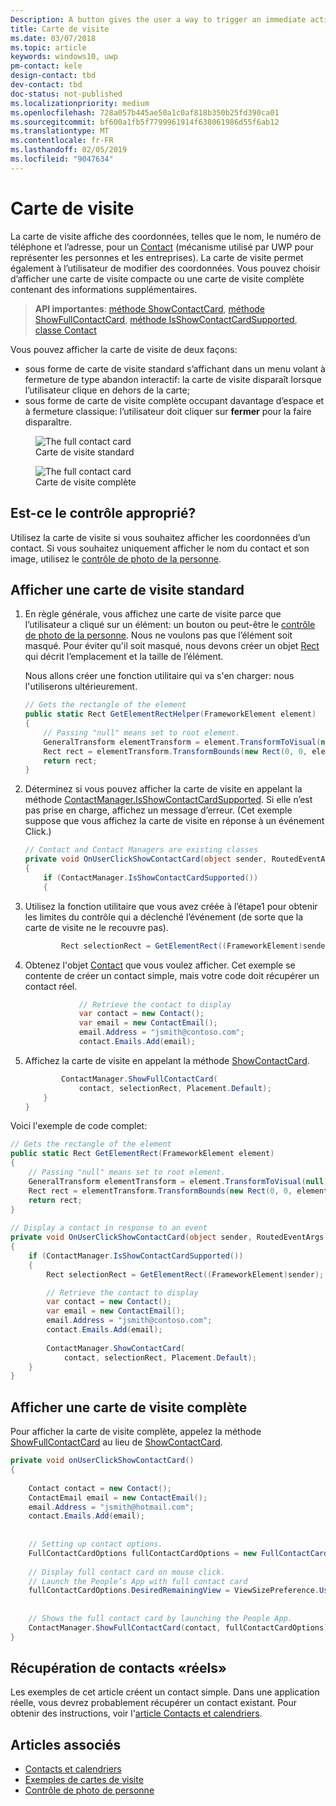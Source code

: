 ```yaml
---
Description: A button gives the user a way to trigger an immediate action.
title: Carte de visite
ms.date: 03/07/2018
ms.topic: article
keywords: windows10, uwp
pm-contact: kele
design-contact: tbd
dev-contact: tbd
doc-status: not-published
ms.localizationpriority: medium
ms.openlocfilehash: 728a057b445ae50a1c0af818b350b25fd390ca01
ms.sourcegitcommit: bf600a1fb5f7799961914f638061986d55f6ab12
ms.translationtype: MT
ms.contentlocale: fr-FR
ms.lasthandoff: 02/05/2019
ms.locfileid: "9047634"
---
```

# <a name="contact-card"></a>Carte de visite

La carte de visite affiche des coordonnées, telles que le nom, le numéro de téléphone et l’adresse, pour un [Contact](//docs.microsoft.com/uwp/api/Windows.ApplicationModel.Contacts.Contact) (mécanisme utilisé par UWP pour représenter les personnes et les entreprises).  La carte de visite permet également à l’utilisateur de modifier des coordonnées. Vous pouvez choisir d’afficher une carte de visite compacte ou une carte de visite complète contenant des informations supplémentaires.

> **API importantes**: [méthode ShowContactCard](/uwp/api/windows.applicationmodel.contacts.contactmanager#Windows_ApplicationModel_Contacts_ContactManager_ShowFullContactCard_Windows_ApplicationModel_Contacts_Contact_Windows_Foundation_Rect_), [méthode ShowFullContactCard](/uwp/api/windows.applicationmodel.contacts.contactmanager#Windows_ApplicationModel_Contacts_ContactManager_ShowContactCard_Windows_ApplicationModel_Contacts_Contact_Windows_ApplicationModel_Contacts_FullContactCardOptions_), [méthode IsShowContactCardSupported](/uwp/api/windows.applicationmodel.contacts.contactmanager.IsShowContactCardSupported), [classe Contact](//docs.microsoft.com/uwp/api/Windows.ApplicationModel.Contacts.Contact)  

Vous pouvez afficher la carte de visite de deux façons:  
* sous forme de carte de visite standard s’affichant dans un menu volant à fermeture de type abandon interactif: la carte de visite disparaît lorsque l’utilisateur clique en dehors de la carte; 
* sous forme de carte de visite complète occupant davantage d’espace et à fermeture classique: l’utilisateur doit cliquer sur **fermer** pour la faire disparaître. 


<figure>
    <img src="images/contact-card/contact-card-standard.png" alt="The full contact card">
    <figcaption>Carte de visite standard</figcaption>
</figure>

<figure>
    <img src="images/contact-card/contact-card-full.png" alt="The full contact card">
    <figcaption>Carte de visite complète</figcaption>
</figure>


## <a name="is-this-the-right-control"></a>Est-ce le contrôle approprié?

Utilisez la carte de visite si vous souhaitez afficher les coordonnées d’un contact. Si vous souhaitez uniquement afficher le nom du contact et son image, utilisez le [contrôle de photo de la personne](person-picture.md). 


<!-- TODO: Add examples back when the contact card has been added. -->

<!-- ## Examples

<table>
<th align="left">XAML Controls Gallery<th>
<tr>
<td><img src="images/xaml-controls-gallery-sm.png" alt="XAML controls gallery"></img></td>
<td>
    <p>If you have the <strong style="font-weight: semi-bold">XAML Controls Gallery</strong> app installed, click here to <a href="xamlcontrolsgallery:/item/Button">open the app and see the Button in action</a>.</p>
    <ul>
    <li><a href="https://www.microsoft.com/store/productId/9MSVH128X2ZT">Get the XAML Controls Gallery app (Microsoft Store)</a></li>
    <li><a href="https://github.com/Microsoft/Xaml-Controls-Gallery">Get the source code (GitHub)</a></li>
    </ul>
</td>
</tr>
</table> -->

## <a name="show-a-standard-contact-card"></a>Afficher une carte de visite standard

1. En règle générale, vous affichez une carte de visite parce que l’utilisateur a cliqué sur un élément: un bouton ou peut-être le [contrôle de photo de la personne](person-picture.md). Nous ne voulons pas que l’élément soit masqué. Pour éviter qu'il soit masqué, nous devons créer un objet [Rect](/uwp/api/windows.foundation.rect) qui décrit l’emplacement et la taille de l’élément. 

    Nous allons créer une fonction utilitaire qui va s'en charger: nous l'utiliserons ultérieurement.
    ```csharp
    // Gets the rectangle of the element 
    public static Rect GetElementRectHelper(FrameworkElement element) 
    { 
        // Passing "null" means set to root element. 
        GeneralTransform elementTransform = element.TransformToVisual(null); 
        Rect rect = elementTransform.TransformBounds(new Rect(0, 0, element.ActualWidth, element.ActualHeight)); 
        return rect; 
    } 

    ```

2. Déterminez si vous pouvez afficher la carte de visite en appelant la méthode [ContactManager.IsShowContactCardSupported](/uwp/api/windows.applicationmodel.contacts.contactmanager.IsShowContactCardSupported). Si elle n’est pas prise en charge, affichez un message d’erreur. (Cet exemple suppose que vous affichez la carte de visite en réponse à un événement Click.)
    ```csharp
    // Contact and Contact Managers are existing classes 
    private void OnUserClickShowContactCard(object sender, RoutedEventArgs e) 
    { 
        if (ContactManager.IsShowContactCardSupported()) 
        { 

    ```

3. Utilisez la fonction utilitaire que vous avez créée à l’étape1 pour obtenir les limites du contrôle qui a déclenché l’événement (de sorte que la carte de visite ne le recouvre pas).

    ```csharp
            Rect selectionRect = GetElementRect((FrameworkElement)sender); 
    ```

4. Obtenez l'objet [Contact](//docs.microsoft.com/uwp/api/Windows.ApplicationModel.Contacts.Contact) que vous voulez afficher. Cet exemple se contente de créer un contact simple, mais votre code doit récupérer un contact réel. 

    ```csharp
                // Retrieve the contact to display
                var contact = new Contact(); 
                var email = new ContactEmail(); 
                email.Address = "jsmith@contoso.com"; 
                contact.Emails.Add(email); 
    ```
5. Affichez la carte de visite en appelant la méthode [ShowContactCard](/uwp/api/windows.applicationmodel.contacts.contactmanager#Windows_ApplicationModel_Contacts_ContactManager_ShowFullContactCard_Windows_ApplicationModel_Contacts_Contact_Windows_Foundation_Rect_). 

    ```csharp
            ContactManager.ShowFullContactCard(
                contact, selectionRect, Placement.Default); 
        } 
    } 
    ```

Voici l'exemple de code complet:

```csharp
// Gets the rectangle of the element 
public static Rect GetElementRect(FrameworkElement element) 
{ 
    // Passing "null" means set to root element. 
    GeneralTransform elementTransform = element.TransformToVisual(null); 
    Rect rect = elementTransform.TransformBounds(new Rect(0, 0, element.ActualWidth, element.ActualHeight)); 
    return rect; 
} 
 
// Display a contact in response to an event
private void OnUserClickShowContactCard(object sender, RoutedEventArgs e) 
{ 
    if (ContactManager.IsShowContactCardSupported()) 
    { 
        Rect selectionRect = GetElementRect((FrameworkElement)sender);

        // Retrieve the contact to display
        var contact = new Contact(); 
        var email = new ContactEmail(); 
        email.Address = "jsmith@contoso.com"; 
        contact.Emails.Add(email); 
    
        ContactManager.ShowContactCard(
            contact, selectionRect, Placement.Default); 
    } 
} 

```

## <a name="show-a-full-contact-card"></a>Afficher une carte de visite complète

Pour afficher la carte de visite complète, appelez la méthode [ShowFullContactCard](/uwp/api/windows.applicationmodel.contacts.contactmanager#Windows_ApplicationModel_Contacts_ContactManager_ShowContactCard_Windows_ApplicationModel_Contacts_Contact_Windows_ApplicationModel_Contacts_FullContactCardOptions_) au lieu de [ShowContactCard](/uwp/api/windows.applicationmodel.contacts.contactmanager#Windows_ApplicationModel_Contacts_ContactManager_ShowFullContactCard_Windows_ApplicationModel_Contacts_Contact_Windows_Foundation_Rect_).

```csharp
private void onUserClickShowContactCard() 
{ 
   
    Contact contact = new Contact(); 
    ContactEmail email = new ContactEmail(); 
    email.Address = "jsmith@hotmail.com"; 
    contact.Emails.Add(email); 
 
 
    // Setting up contact options.     
    FullContactCardOptions fullContactCardOptions = new FullContactCardOptions(); 
 
    // Display full contact card on mouse click.   
    // Launch the People’s App with full contact card  
    fullContactCardOptions.DesiredRemainingView = ViewSizePreference.UseLess; 
     
 
    // Shows the full contact card by launching the People App. 
    ContactManager.ShowFullContactCard(contact, fullContactCardOptions); 
} 

```

## <a name="retrieving-real-contacts"></a>Récupération de contacts «réels»

Les exemples de cet article créent un contact simple. Dans une application réelle, vous devrez probablement récupérer un contact existant. Pour obtenir des instructions, voir l'[article Contacts et calendriers](/windows/uwp/contacts-and-calendar/).




## <a name="related-articles"></a>Articles associés
- [Contacts et calendriers](/windows/uwp/contacts-and-calendar/)
- [Exemples de cartes de visite](https://go.microsoft.com/fwlink/p/?LinkId=624040)
- [Contrôle de photo de personne](/windows/uwp/controls-and-patterns/person-picture/)
